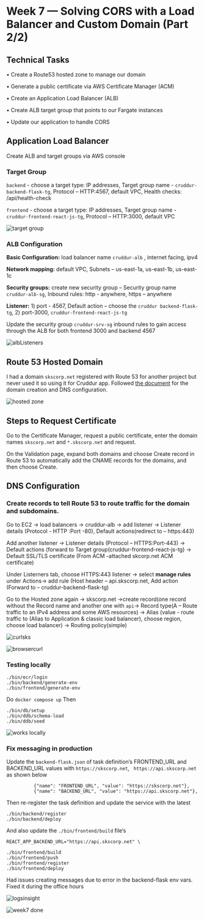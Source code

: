 # Week 7 — Solving CORS with a Load Balancer and Custom Domain (Part 2/2)

## Technical Tasks

•	Create a Route53 hosted zone to manage our domain

•	Generate a public certificate via AWS Certificate Manager (ACM)

•	Create an Application Load Balancer (ALB)

•	Create ALB target group that points to our Fargate instances

•	Update our application to handle CORS
 
## Application Load Balancer
Create ALB and target groups via AWS console 

### Target Group
```backend``` - choose a target type: IP addresses, Target group name - ```cruddur-backend-flask-tg```, Protocol – HTTP:4567, default VPC, Health checks: /api/health-check

```frontend``` - choose a target type: IP addresses, Target group name - ```cruddur-frontend-react-js-tg```, Protocol – HTTP:3000, default VPC


![target group](https://user-images.githubusercontent.com/102387885/232957797-8238c23b-093a-4096-b03c-a44e104a3a2a.png)


### ALB Configuration

**Basic Configuration:** load balancer name ```cruddur-alb``` , internet facing, ipv4

**Network mapping:** default VPC, Subnets – us-east-1a, us-east-1b, us-east-1c

**Security groups:** create new security group – Security group name ```cruddur-alb-sg```, Inbound rules: http - anywhere, https – anywhere

**Listener:** 1) port - 4567, Default action – choose the ```cruddur backend-flask-tg```, 
              2) port-3000, ```cruddur-frontend-react-js-tg```
             

Update the security group ```cruddur-srv-sg``` inbound rules to gain access through the ALB for both frontend 3000 and backend 4567

![albListeners](https://user-images.githubusercontent.com/102387885/232958161-4c4f94fb-710f-448b-a6ee-b866b5c15f37.png)


## Route 53 Hosted Domain

I had a domain ```skscorp.net``` registered with Route 53 for another project but never used it so using it for Cruddur app. Followed [the document]( https://aws.amazon.com/getting-started/hands-on/get-a-domain/) for the domain creation and DNS configuration.


![hosted zone](https://user-images.githubusercontent.com/102387885/232957682-60a83575-883d-4554-88a8-9a09d700911b.png)

## Steps to Request Certificate
Go to the Certificate Manager, request a public certificate, enter the domain names ```skscorp.net``` and ```*.skscorp.net``` and request.

On the Validation page, expand both domains and choose Create record in Route 53 to automatically add the CNAME records for the domains, and then choose Create.

## DNS Configuration
### Create records to tell Route 53 to route traffic for the domain and subdomains. 
Go to EC2 -> load balancers -> cruddur-alb -> add listener -> Listener details (Protocol - HTTP :Port -80), Default actions(redirect to – https:443)

Add another listener -> Listener details (Protocol – HTTPS:Port-443) -> Default actions (forward to Target group(cruddur-frontend-react-js-tg) -> Default SSL/TLS certificate (From ACM -attached skcorp.net ACM certificate)

Under Listerners tab, choose HTTPS:443 listener -> select **manage rules** under Actions-> add rule (Host header – api.skscorp.net, Add action (Forward to – cruddur-backend-flask-tg)

Go to the Hosted zone again -> skscorp.net ->create record(one record without the Record name and another one with ```api```-> Record type(A – Route traffic to an IPv4 address and some AWS resources) -> Alias (value - route traffic to (Alias to Application & classic load balancer), choose region, choose load balancer) -> Routing policy(simple)

![curlsks](https://user-images.githubusercontent.com/102387885/232956885-befa98e2-87bd-46f0-a646-c3b67948c6a1.png)


![browsercurl](https://user-images.githubusercontent.com/102387885/232957012-641b2d70-bf43-4a63-ae51-2d8312ccebc7.png)

### Testing locally
```
./bin/ecr/login
./bin/backend/generate-env
./bin/frontend/generate-env
```

Do ```docker compose up```
Then 
```
./bin/db/setup
./bin/ddb/schema-load
./bin/ddb/seed
```

![works locally](https://user-images.githubusercontent.com/102387885/232956138-3f74e563-6e35-48a6-a5a7-83b053787187.png)

### Fix messaging in production
Update the ```backend-flask.json``` of task definition’s FRONTEND_URL and BACKEND_URL values with ```https://skscorp.net```, ``` https://api.skscorp.net``` as shown below
```
          {"name": "FRONTEND_URL", "value": "https://skscorp.net"},
          {"name": "BACKEND_URL", "value": "https://api.skscorp.net"},
```
Then re-register the task definition and update the service with the latest 
```
./bin/backend/register
./bin/backend/deploy

```
And also update the ```./bin/frontend/build``` file’s 
```
REACT_APP_BACKEND_URL="https://api.skscorp.net" \
```

```
./bin/frontend/build
./bin/frontend/push
./bin/frontend/register
./bin/frontend/deploy
```

Had issues creating messages due to error in the backend-flask env vars. Fixed it during the office hours


![logsinsight](https://user-images.githubusercontent.com/102387885/232957527-bb6351bc-5fa0-4cc0-85c5-d6c99ae64541.png)

![week7 done](https://user-images.githubusercontent.com/102387885/232956240-d9051fb3-376b-44a4-9519-8df025c7bee2.png)






